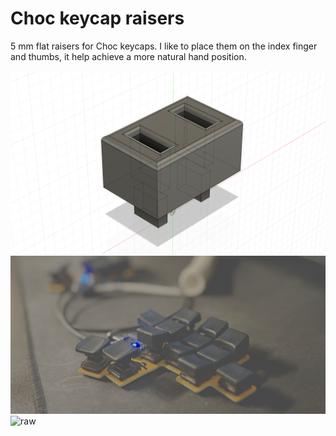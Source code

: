 # Choc keycap raisers

5 mm flat raisers for Choc keycaps. I like to place them on the index finger and thumbs, it help achieve a more natural hand position.

![mockup](./images/mockup.png)
![mounted](./images/mounted.png)
![raw](./images/raw.png)


